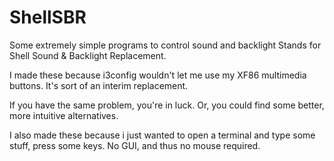 # ShellSBR
Some extremely simple programs to control sound and backlight
Stands for Shell Sound & Backlight Replacement.

I made these because i3config wouldn't let me use my XF86 multimedia buttons. It's sort of an interim replacement.

If you have the same problem, you're in luck. Or, you could find some better, more intuitive alternatives.

I also made these because i just wanted to open a terminal and type some stuff, press some keys. No GUI, and thus no mouse required.
